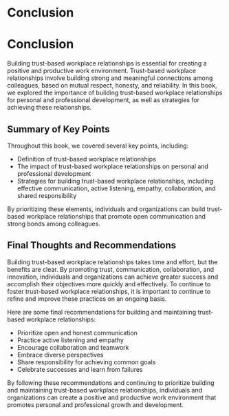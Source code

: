 # Conclusion

Conclusion
==========

Building trust-based workplace relationships is essential for creating a positive and productive work environment. Trust-based workplace relationships involve building strong and meaningful connections among colleagues, based on mutual respect, honesty, and reliability. In this book, we explored the importance of building trust-based workplace relationships for personal and professional development, as well as strategies for achieving these relationships.

Summary of Key Points
---------------------

Throughout this book, we covered several key points, including:

* Definition of trust-based workplace relationships
* The impact of trust-based workplace relationships on personal and professional development
* Strategies for building trust-based workplace relationships, including effective communication, active listening, empathy, collaboration, and shared responsibility

By prioritizing these elements, individuals and organizations can build trust-based workplace relationships that promote open communication and strong bonds among colleagues.

Final Thoughts and Recommendations
----------------------------------

Building trust-based workplace relationships takes time and effort, but the benefits are clear. By promoting trust, communication, collaboration, and innovation, individuals and organizations can achieve greater success and accomplish their objectives more quickly and effectively. To continue to foster trust-based workplace relationships, it is important to continue to refine and improve these practices on an ongoing basis.

Here are some final recommendations for building and maintaining trust-based workplace relationships:

* Prioritize open and honest communication
* Practice active listening and empathy
* Encourage collaboration and teamwork
* Embrace diverse perspectives
* Share responsibility for achieving common goals
* Celebrate successes and learn from failures

By following these recommendations and continuing to prioritize building and maintaining trust-based workplace relationships, individuals and organizations can create a positive and productive work environment that promotes personal and professional growth and development.